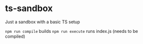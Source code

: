 # ts-sandbox
Just a sandbox with a basic TS setup

`npm run compile` builds
`npm run execute` runs index.js (needs to be compiled)